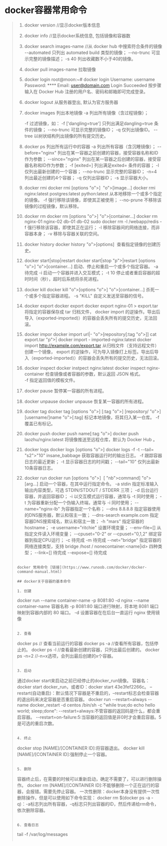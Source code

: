 # docker容器常用命令

> 1. docker version   //显示docker版本信息
> 
> 2. docker info //显示docker系统信息, 包括镜像和容器数
> 
> 3. docker search images-name //从 docker hub 中搜索符合条件的镜像
>     --automated 只列出 automated build  类型的镜像；
>     --no-trunc 可显示完整的镜像描述；
>     -s 40 列出收藏数不小于40的镜像。
> <!--more-->
> 4. docker pull images-name 拉取镜像
> 
> 5. docker login
> root@moon:~# docker login
> Username: username
> Password: ****
> Email: user@domain.com
> Login Succeeded
> 按步骤输入在 Docker Hub 注册的用户名、密码和邮箱即可完成登录。
> 
> 6. docker logout  从服务器登出, 默认为官方服务器
> 
> 7. docker images 列出本地镜像
>     -a 列出所有镜像（含过程镜像）；
>     
>     -f 过滤镜像，如：
>     -f ['dangling=true'] 只列出满足dangling=true 条件的镜像；
>     --no-trunc 可显示完整的镜像ID；
>     -q 仅列出镜像ID。
>     --tree 以树状结构列出镜像的所有提交历史。
> 8. docker ps 列出所有运行中的容器
>     -a 列出所有容器（含沉睡镜像）；
>     --before="nginx" 列出在某一容器之前创建的容器，接受容器名称和ID作为参数；
>     --since="nginx" 列出在某一容器之后创建的容器，接受容器名称和ID作为参数；
>     -f [exited=<int>] 列出满足exited=<int> 条件的容器；
>     -l 仅列出最新创建的一个容器；
>     --no-trunc 显示完整的容器ID；
>     -n=4 列出最近创建的4个容器；
>     -q 仅列出容器ID；
>     -s 显示容器大小。
> 9. docker rmi
>     docker rmi [options "o">] <image>  "o">[image...]
>     docker rmi nginx:latest postgres:latest python:latest
>     从本地移除一个或多个指定的镜像。
>     -f 强行移除该镜像，即使其正被使用；
>     --no-prune 不移除该镜像的过程镜像，默认移除。    
> 10. docker rm
>     docker rm [options "o">] <container>  "o">[container...]
>     docker rm nginx-01 nginx-02 db-01 db-02
>     sudo docker rm -l /webapp/redis
>     -f 强行移除该容器，即使其正在运行；
>     -l 移除容器间的网络连接，而非容器本身；
>     -v 移除与容器关联的空间。
> 11. docker history
>     docker history  "o">[options] <image>
>     查看指定镜像的创建历史。
> 12. docker start|stop|restart
>     docker start|stop "p">|restart [options "o">] <container>  "o">[container...]
>     启动、停止和重启一个或多个指定容器。
>     -a 待完成
>     -i 启动一个容器并进入交互模式；
>     -t 10 停止或者重启容器的超时时间（秒），超时后系统将杀死进程。
> 13. docker kill
>     docker kill  "o">[options "o">] <container>  "o">[container...]
>     杀死一个或多个指定容器进程。
>     -s "KILL" 自定义发送至容器的信号。
> 17. docker export
>     docker export <container>
>     docker export nginx-01 > export.tar
>     将指定的容器保存成 tar 归档文件， docker import 的逆操作。导出后导入（exported-imported)）的容器会丢失所有的提交历史，无法回滚。
> 18. docker impor
>     docker import url|-  "o">[repository[:tag "o">]]
>     cat export.tar  "p">| docker import - imported-nginx:latest
>     docker import http://example.com/export.tar
>     从归档文件（支持远程文件）创建一个镜像， export 的逆操作，可为导入镜像打上标签。导出后导入（exported-imported)）的容器会丢失所有的提交历史，无法回滚。    
> 20. docker inspect
>     docker instpect nginx:latest
>     docker inspect nginx-container
>     检查镜像或者容器的参数，默认返回 JSON 格式。    
>     -f 指定返回值的模板文件。    
> 21. docker pause
>     暂停某一容器的所有进程。
> 22. docker unpause
>     docker unpause <container>
>     恢复某一容器的所有进程。
> 23. docker tag
>     docker tag [options "o">] <image>[:tag "o">] [repository/ "o">][username/]name "o">[:tag]
>     标记本地镜像，将其归入某一仓库。 
>     -f 覆盖已有标记。
> 24. docker push
>     docker push name[:tag "o">]
>     docker push laozhu/nginx:latest
>     将镜像推送至远程仓库，默认为 Docker Hub 。
> 25. docker logs
>     docker logs [options "o">] <container>
>     docker logs -f -t --tail= "s2">"10" insane_babbage
>     获取容器运行时的输出日志。
>     -f 跟踪容器日志的最近更新；
>     -t 显示容器日志的时间戳；
>     --tail="10" 仅列出最新10条容器日志。
> 26. docker run
>     docker run [options "o">] <image> [ "nb">command]  "o">[arg...]
>     启动一个容器，在其中运行指定命令。
>     -a stdin 指定标准输入输出内容类型，可选 STDIN/STDOUT / STDERR 三项；
>     -d 后台运行容器，并返回容器ID；
>     -i 以交互模式运行容器，通常与 -t 同时使用；
>     -t 为容器重新分配一个伪输入终端，通常与 -i 同时使用；
>     --name="nginx-lb" 为容器指定一个名称；
>     --dns 8.8.8.8 指定容器使用的DNS服务器，默认和宿主一致；
>     --dns-search example.com 指定容器DNS搜索域名，默认和宿主一致；
>     -h "mars" 指定容器的hostname；
>     -e username="ritchie" 设置环境变量；
>     --env-file=[] 从指定文件读入环境变量；
>     --cpuset="0-2" or --cpuset="0,1,2"  绑定容器到指定CPU运行；
>     -c 待完成
>     -m 待完成
>     --net="bridge" 指定容器的网络连接类型，支持 bridge /host / nonecontainer:<name|id> 四种类型；
>     --link=[] 待完成
>     --expose=[] 待完成        
> ```
> 
> docker 常用命令 [链接](https://www.runoob.com/docker/docker-command-manual.html)
> 
> ## docker关于容器的基本命令
> 
> 1. 创建
> ```
> docker run --name container-name -p 8081:80 -d nginx
> --name container-name 容器名称
> -p 8081:80 端口进行映射，将本地 8081 端口映射到容器内部的 80 端口。
> -d 设置容器在在后台一直运行
> nginx 使用镜像
> ```
> 
> 2. 查看
> ```
> docker ps     // 查看当前运行的容器
> docker ps -a  //查看所有容器，包括停止的。
> docker ps -l  //查看最新创建的容器，只列出最后创建的。
> docker ps -n=2 //-n=x选项，会列出最后创建的x个容器。
> ```
> 
> 3. 启动
> ```
> 通过docker start来启动之前已经停止的docker_run镜像。
> 容器名：docker start docker_run，或者ID：docker start 43e3fef2266c。
> –restart(自动重启)：默认情况下容器是不重启的，–restart标志会检查容器的退出码来决定容器是否重启容器。 
> docker run --restart=always --name docker_restart -d centos /bin/sh -c "while true;do echo hello world; sleep;done":
> --restart=always:不管容器的返回码是什么，都会重启容器。
> --restart=on-failure:5:当容器的返回值是非0时才会重启容器。5是可选的重启次数。
> ```
> 
> 4. 终止
> ```
> docker stop [NAME]/[CONTAINER ID]:将容器退出。
> docker kill [NAME]/[CONTAINER ID]:强制停止一个容器。
> ```
> 
> 5. 删除
> ```
> 容器终止后，在需要的时候可以重新启动，确定不需要了，可以进行删除操作。
> docker rm [NAME]/[CONTAINER ID]:不能够删除一个正在运行的容器，会报错。需要先停止容器。
> 一次性删除：docker本身没有提供一次性删除操作，但是可以使用如下命令实现：
> docker rm $(docker ps -a -q)：-a标志列出所有容器，-q标志只列出容器的ID，然后传递给rm命令，依次删除容器。
> ```
> 
> 6. 查看日志
> ```
> tail -f /var/log/messages
> ```